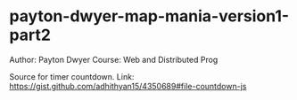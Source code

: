 # payton-dwyer-map-mania-version1-part2
Author: Payton Dwyer
Course: Web and Distributed Prog

Source for timer countdown. Link: https://gist.github.com/adhithyan15/4350689#file-countdown-js
